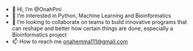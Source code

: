 - 👋 Hi, I’m @OnahPmi
- 👀 I’m interested in Python, Machine Learning and Bioinformatics
- 💞️ I’m looking to collaborate on teams to build innovative programs that can reshape and better how certain things are done, especially a Bioinformatics project
- 📫 How to reach me onahemma111@gmail.com

<!---
OnahPmi/OnahPmi is a ✨ special ✨ repository because its `README.md` (this file) appears on your GitHub profile.
You can click the Preview link to take a look at your changes.
--->
